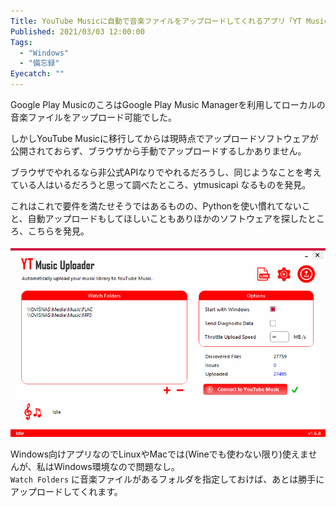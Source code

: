 ```yaml
---
Title: YouTube Musicに自動で音楽ファイルをアップロードしてくれるアプリ「YT Music Uploader」
Published: 2021/03/03 12:00:00
Tags:
  - "Windows"
  - "備忘録"
Eyecatch: ""
---
```

Google Play MusicのころはGoogle Play Music Managerを利用してローカルの音楽ファイルをアップロード可能でした。  



<?# OEmbed "https://support.google.com/googleplaymusic/answer/1075570?hl=ja" /?>



しかしYouTube Musicに移行してからは現時点でアップロードソフトウェアが公開されておらず、ブラウザから手動でアップロードするしかありません。  

ブラウザでやれるなら非公式APIなりでやれるだろうし、同じようなことを考えている人はいるだろうと思って調べたところ、ytmusicapi なるものを発見。  

<?# OEmbed "https://github.com/sigma67/ytmusicapi" /?>

<?# OEmbed "https://eieito.hatenablog.com/entry/2020/11/16/100000" /?>

これはこれで要件を満たせそうではあるものの、Pythonを使い慣れてないこと、自動アップロードもしてほしいこともありほかのソフトウェアを探したところ、こちらを発見。  

<?# OEmbed "https://github.com/jamesbrindle/YTMusicUploader/" /?>

![](20210303003326.png) 

Windows向けアプリなのでLinuxやMacでは(Wineでも使わない限り)使えませんが、私はWindows環境なので問題なし。  
`Watch Folders` に音楽ファイルがあるフォルダを指定しておけば、あとは勝手にアップロードしてくれます。  


